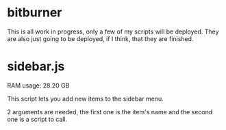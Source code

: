 # bitburner
This is all work in progress, only a few of my scripts will be deployed.
They are also just going to be deployed, if I think, that they are finished.

# sidebar.js
RAM usage: 28.20 GB

This script lets you add new items to the sidebar menu.

2 arguments are needed, the first one is the item's name and the second one is a script to call.

